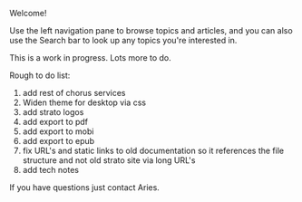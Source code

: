 Welcome!

  Use the left navigation pane to browse topics and articles, and you can also use the Search bar to look up any topics you're interested in.

This is a work in progress. Lots more to do.

Rough to do list:

 1. add rest of chorus services
 2. Widen theme for desktop via css
 3. add strato logos
 4. add export to pdf
 5. add export to mobi
 6. add export to epub
 7. fix URL's and static links to old documentation so it references the file structure and not old strato site via long URL's
 8. add tech notes

  

If you have questions just contact Aries.